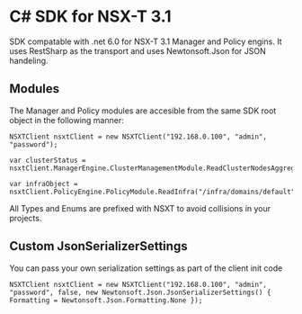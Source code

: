 # C# SDK for NSX-T 3.1

SDK compatable with .net 6.0 for NSX-T 3.1 Manager and Policy engins. It uses RestSharp as the transport and uses Newtonsoft.Json for JSON handeling.

## Modules

The Manager and Policy modules are accesible from the same SDK root object in the following manner:

```dotnet
NSXTClient nsxtClient = new NSXTClient("192.168.0.100", "admin", "password");

var clusterStatus = nsxtClient.ManagerEngine.ClusterManagementModule.ReadClusterNodesAggregateStatus();

var infraObject = nsxtClient.PolicyEngine.PolicyModule.ReadInfra("/infra/domains/default");
```

All Types and Enums are prefixed with NSXT to avoid collisions in your projects.

## Custom JsonSerializerSettings

You can pass your own serialization settings as part of the client init code

```dotnet
NSXTClient nsxtClient = new NSXTClient("192.168.0.100", "admin", "password", false, new Newtonsoft.Json.JsonSerializerSettings() {  Formatting = Newtonsoft.Json.Formatting.None });
```
